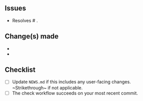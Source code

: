 ## Issues
- Resolves # .

## Change(s) made
-
-

## Checklist
- [ ] Update `NEWS.md` if this includes any user-facing changes. ~Strikethrough~ if not applicable.
- [ ] The check workflow succeeds on your most recent commit.
